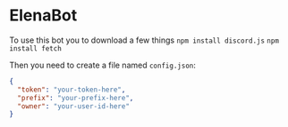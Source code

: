 # ElenaBot

To use this bot you to download a few things 
`npm install discord.js`
`npm install fetch`

Then you need to create a file named `config.json`:
```json
{
  "token": "your-token-here",
  "prefix": "your-prefix-here",
  "owner": "your-user-id-here"
}
```
